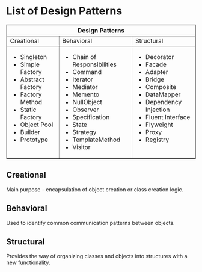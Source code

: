 # List of Design Patterns

<table border=1 cellpadding=5>
<tr>
	<th colspan="3">Design Patterns</th>
</tr>
<tr>
	<td>Creational</td>
	<td>Behavioral</td>
	<td>Structural</td>
</tr>
<tr>
	<td valign=top>
		<ul>
			<li>Singleton</li>
			<li>Simple Factory</li>
			<li>Abstract Factory</li>
			<li>Factory Method</li>
			<li>Static Factory</li>
			<li>Object Pool</li>
			<li>Builder</li>
			<li>Prototype</li>
		</ul>
	</td>
	<td valign=top>
		<ul>
			<li>Chain of Responsibilities</li>
			<li>Command</li>
			<li>Iterator</li>
			<li>Mediator</li>
			<li>Memento</li>
			<li>NullObject</li>
			<li>Observer</li>
			<li>Specification</li>
			<li>State</li>
			<li>Strategy</li>
			<li>TemplateMethod</li>
			<li>Visitor</li>
		</ul>
	</td>
	<td valign=top>
		<ul>
			<li>Decorator</li>
			<li>Facade</li>
			<li>Adapter</li>
			<li>Bridge</li>
			<li>Composite</li>
			<li>DataMapper</li>
			<li>Dependency Injection</li>
			<li>Fluent Interface</li>
			<li>Flyweight</li>
			<li>Proxy</li>
			<li>Registry</li>
		</ul>
	</td>
</tr>
</table>

## Creational
Main purpose - encapsulation of object creation or class creation logic.

## Behavioral
Used to identify common communication patterns between objects.

## Structural
Provides the way of organizing classes and objects into structures with a new functionality.
